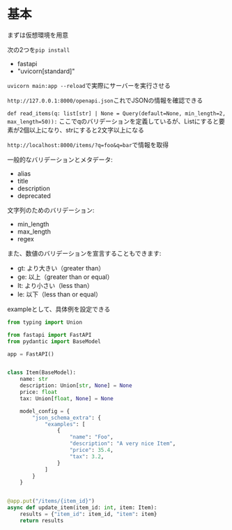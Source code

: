 # 基本

まずは仮想環境を用意

次の2つを`pip install`
- fastapi
- "uvicorn[standard]"

`uvicorn main:app --reload`で実際にサーバーを実行させる

`http://127.0.0.1:8000/openapi.json`これでJSONの情報を確認できる


`def read_items(q: list[str] | None = Query(default=None, min_length=2, max_length=50)):`
ここでqのバリデーションを定義しているが、Listにすると要素が2個以上になり、strにすると2文字以上になる

`http://localhost:8000/items/?q=foo&q=bar`で情報を取得

一般的なバリデーションとメタデータ:

- alias
- title
- description
- deprecated

文字列のためのバリデーション:

- min_length
- max_length
- regex


また、数値のバリデーションを宣言することもできます:

- gt: より大きい（greater than）
- ge: 以上（greater than or equal）
- lt: より小さい（less than）
- le: 以下（less than or equal）

exampleとして、具体例を設定できる
```py
from typing import Union

from fastapi import FastAPI
from pydantic import BaseModel

app = FastAPI()


class Item(BaseModel):
    name: str
    description: Union[str, None] = None
    price: float
    tax: Union[float, None] = None

    model_config = {
        "json_schema_extra": {
            "examples": [
                {
                    "name": "Foo",
                    "description": "A very nice Item",
                    "price": 35.4,
                    "tax": 3.2,
                }
            ]
        }
    }


@app.put("/items/{item_id}")
async def update_item(item_id: int, item: Item):
    results = {"item_id": item_id, "item": item}
    return results
```